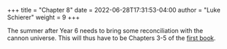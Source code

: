 +++
title = "Chapter 8"
date = 2022-06-28T17:31:53-04:00
author = "Luke Schierer"
weight = 9
+++

The summer after Year 6 needs to bring some reconciliation with the cannon
universe.  This will thus have to be Chapters 3-5 of the [first book][grfb1].

[grfb1]: https://www.goodreads.com/book/show/3.Harry_Potter_and_the_Sorcerer_s_Stone

